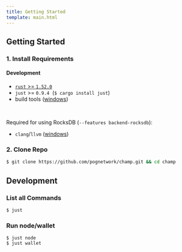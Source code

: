 ```yaml
---
title: Getting Started
template: main.html
---
```


## Getting Started

### 1. Install Requirements

#### Development

- [`rust` >= `1.52.0`](https://rustup.rs/)
- `just` >= `0.9.4` &nbsp;(`$ cargo install just`)
- build tools ([windows](https://visualstudio.microsoft.com/downloads/#build-tools-for-visual-studio-2019))

<br>

Required for using RocksDB (`--features backend-rocksdb`):

- `clang`/`llvm` ([windows](https://llvm.org/builds/))

### 2. Clone Repo

```bash
$ git clone https://github.com/pognetwork/champ.git && cd champ
```

## Development

### List all Commands

```bash
$ just
```

### Run node/wallet

```
$ just node
$ just wallet
```
